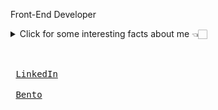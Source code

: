 Front-End Developer

<details>
  <summary>Click for some interesting facts about me 👈🏻</summary><br />
  <pre>
    > 👨‍💻 Frontend Developer with over 1 year of experience in building reactive interfaces and web applications. <br/>
    > 💻 Languages and technologies: TypeScript, JavaScript, React, Next.js, and Tailwind CSS.<br/>
    > 💼 Professional experience:
      - Freelancer: Developed systems and improved web pages.
      - IT Support Technician: Built web solutions and provided technical support.<br/>
    > 🧠 Skills: Building systems, fixing bugs, creating responsive designs, and solving real-world problems.<br/>
    > 🎓 Bachelor's degree in Computer Science (in progress) and Technical degree in IT from IFBA.
  </pre>
</details><br />

  <kbd> <br> [LinkedIn](https://www.linkedin.com/in/rafael-aquila/) <br> </kbd>
  <kbd> <br> [Bento](https://bento.me/rafaelaquila) <br> </kbd>
